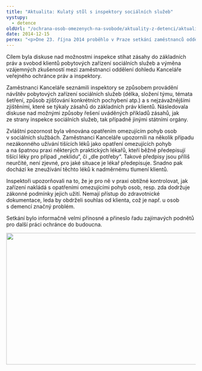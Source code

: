 ```yaml
---
title: "Aktualita: Kulatý stůl s inspektory sociálních služeb"
vystupy:
  - detence
oldUrl: "/ochrana-osob-omezenych-na-svobode/aktuality-z-detenci/aktuality-z-detenci-2014/aktualita-kulaty-stul-s-inspektory-socialnich-sluzeb/"
date: 2014-12-15
perex: "<p>Dne 23. října 2014 proběhlo v Praze setkání zaměstnanců oddělení dohledu s vybranými inspektory sociálních služeb a zástupci Ministerstva práce a sociálních věcí.</p>"
---
```


<!-- imported from the old website -->

<p>Cílem byla diskuse nad možnostmi inspekce stíhat zásahy do základních práv a svobod klientů pobytových zařízení sociálních služeb a výměna vzájemných zkušeností mezi zaměstnanci oddělení dohledu Kanceláře veřejného ochránce práv a inspektory.</p><p>Zaměstnanci Kanceláře seznámili inspektory se způsobem provádění návštěv pobytových zařízení sociálních služeb (délka, složení týmu, témata šetření, způsob zjišťování konkrétních pochybení atp.) a s nejzávažnějšími zjištěními, které se týkaly zásahů do základních práv klientů. Následovala diskuse nad možnými způsoby řešení uváděných příkladů zásahů, jak ze strany inspekce sociálních služeb, tak případně jinými státními orgány. </p><p>Zvláštní pozornost byla věnována opatřením omezujícím pohyb osob v sociálních službách. Zaměstnanci Kanceláře upozornili na několik případu nezákonného užívání tišících léků jako opatření omezujících pohyb a na špatnou praxi některých praktických lékařů, kteří běžně předepisují tišící léky pro případ „neklidu“, či „dle potřeby“. Takové předpisy jsou příliš neurčité, není zjevné, pro jaké situace je lékař předepisuje. Snadno pak dochází ke zneužívání těchto léků k nadměrnému tlumení klientů. </p><p>Inspektoři upozorňovali na to, že je pro ně v praxi obtížné kontrolovat, jak zařízení nakládá s opatřeními omezujícími pohyb osob, resp. zda dodržuje zákonné podmínky jejich užití. Nemají přístup do zdravotnické dokumentace, leda by obdrželi souhlas od klienta, což je např. u osob s demencí značný problém. </p><p>Setkání bylo informačně velmi přínosné a přineslo řadu zajímavých podnětů pro další práci ochránce do budoucna.</p><p><img src="https://www.ochrance.cz/uploads/RTEmagicC_inspektori-soc-sl.jpg.jpg" height="351" width="625" alt="" /></p>
